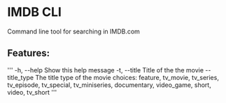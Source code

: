 # IMDB CLI

Command line tool for searching in IMDB.com

## Features:
'''
-h, --help          Show this help message
-t, --title         Title of the the movie
--title_type        The title type of the movie
  choices: feature, tv_movie, tv_series, tv_episode, tv_special, tv_miniseries, documentary, video_game, short, video, tv_short
'''

